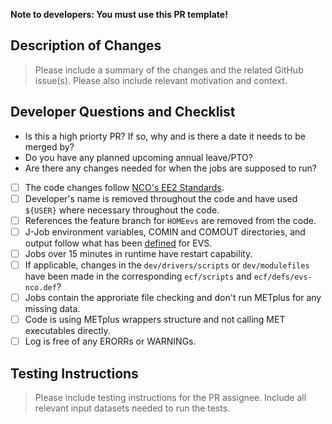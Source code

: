 <b>Note to developers: You must use this PR template!</b>

## Description of Changes

> Please include a summary of the changes and the related GitHub issue(s). Please also include relevant motivation and context.

## Developer Questions and Checklist
* Is this a high priorty PR? If so, why and is there a date it needs to be merged by?
* Do you have any planned upcoming annual leave/PTO?
* Are there any changes needed for when the jobs are supposed to run?
  
- [ ] The code changes follow [NCO's EE2 Standards](https://www.nco.ncep.noaa.gov/idsb/implementation_standards/ImplementationStandards.v11.0.0.pdf).
- [ ] Developer's name is removed throughout the code and have used `${USER}` where necessary throughout the code.
- [ ] References the feature branch for `HOMEevs` are removed from the code.
- [ ] J-Job environment variables, COMIN and COMOUT directories, and output follow what has been [defined](https://docs.google.com/document/d/1JWg_4q80aYmmAoD21GFjp9R9y5-3w7WGM3-0HJk0Pjs/edit#heading=h.7ysbr191vzu4) for EVS.
- [ ] Jobs over 15 minutes in runtime have restart capability.
- [ ] If applicable, changes in the `dev/drivers/scripts` or `dev/modulefiles` have been made in the corresponding `ecf/scripts` and `ecf/defs/evs-nco.def`? 
- [ ] Jobs contain the approriate file checking and don't run METplus for any missing data.
- [ ] Code is using METplus wrappers structure and not calling MET executables directly.
- [ ] Log is free of any ERORRs or WARNINGs.

## Testing Instructions

> Please include testing instructions for the PR assignee. Include all relevant input datasets needed to run the tests.
